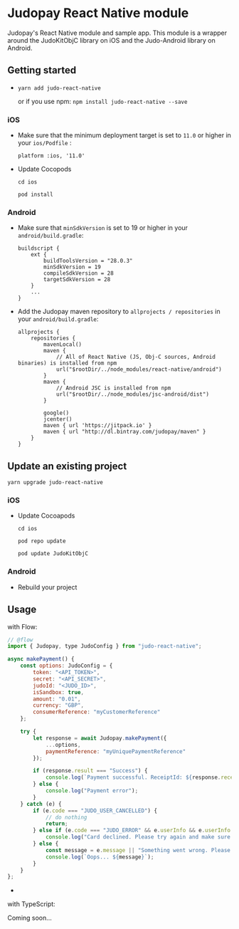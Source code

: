 # Judopay React Native module

Judopay's React Native module and sample app. This module is a wrapper around the JudoKitObjC library on iOS and the Judo-Android library on Android.

## Getting started

- `yarn add judo-react-native`

    or if you use npm: `npm install judo-react-native --save`

### iOS

- Make sure that the minimum deployment target is set to `11.0` or higher in your `ios/Podfile` :

    `platform :ios, '11.0'`

- Update Cocopods

    `cd ios`

    `pod install`

### Android

- Make sure that `minSdkVersion` is set to 19 or higher in your `android/build.gradle`:

    ```
    buildscript {
        ext {
            buildToolsVersion = "28.0.3"
            minSdkVersion = 19
            compileSdkVersion = 28
            targetSdkVersion = 28
        }
        ...
    }
    ```

-  Add the Judopay maven repository to `allprojects / repositories` in your `android/build.gradle`:

    ```
    allprojects {
        repositories {
            mavenLocal()
            maven {
                // All of React Native (JS, Obj-C sources, Android binaries) is installed from npm
                url("$rootDir/../node_modules/react-native/android")
            }
            maven {
                // Android JSC is installed from npm
                url("$rootDir/../node_modules/jsc-android/dist")
            }
    
            google()
            jcenter()
            maven { url 'https://jitpack.io' }
            maven { url "http://dl.bintray.com/judopay/maven" }
        }
    }

    ```

## Update an existing project

`yarn upgrade judo-react-native`

### iOS

- Update Cocoapods

    `cd ios`

    `pod repo update`

    `pod update JudoKitObjC`

### Android

- Rebuild your project

## Usage

with Flow:

```javascript
// @flow
import { Judopay, type JudoConfig } from "judo-react-native";

async makePayment() {
    const options: JudoConfig = {
        token: "<API_TOKEN>",
        secret: "<API_SECRET>",
        judoId: "<JUDO_ID>",
        isSandbox: true,
        amount: "0.01",
        currency: "GBP",
        consumerReference: "myCustomerReference"
	};

    try {
        let response = await Judopay.makePayment({
            ...options,
            paymentReference: "myUniquePaymentReference"
        });

        if (response.result === "Success") {
            console.log(`Payment successful. ReceiptId: ${response.receiptId}`);
        } else {
            console.log("Payment error");
        }
    } catch (e) {
        if (e.code === "JUDO_USER_CANCELLED") {
            // do nothing
            return;
        } else if (e.code === "JUDO_ERROR" && e.userInfo && e.userInfo.result === "Declined") {
            console.log("Card declined. Please try again and make sure the card details are correct.");
        } else {
            const message = e.message || "Something went wrong. Please try again later.";
            console.log(`Oops... ${message}`);
        }
    }
};
```

-

with TypeScript:

Coming soon...
